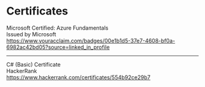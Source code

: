 # Certificates

Microsoft Certified: Azure Fundamentals  
Issued by Microsoft  
https://www.youracclaim.com/badges/00e1b1d5-37e7-4608-bf0a-6982ac42bd05?source=linked_in_profile  

----

C# (Basic) Certificate  
HackerRank  
https://www.hackerrank.com/certificates/554b92ce29b7  
